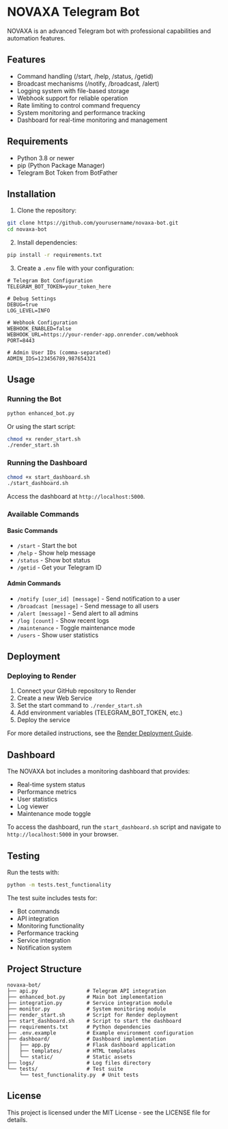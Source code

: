 # NOVAXA Telegram Bot

NOVAXA is an advanced Telegram bot with professional capabilities and automation features.

## Features

- Command handling (/start, /help, /status, /getid)
- Broadcast mechanisms (/notify, /broadcast, /alert)
- Logging system with file-based storage
- Webhook support for reliable operation
- Rate limiting to control command frequency
- System monitoring and performance tracking
- Dashboard for real-time monitoring and management

## Requirements

- Python 3.8 or newer
- pip (Python Package Manager)
- Telegram Bot Token from BotFather

## Installation

1. Clone the repository:

```bash
git clone https://github.com/yourusername/novaxa-bot.git
cd novaxa-bot
```

2. Install dependencies:

```bash
pip install -r requirements.txt
```

3. Create a `.env` file with your configuration:

```
# Telegram Bot Configuration
TELEGRAM_BOT_TOKEN=your_token_here

# Debug Settings
DEBUG=true
LOG_LEVEL=INFO

# Webhook Configuration
WEBHOOK_ENABLED=false
WEBHOOK_URL=https://your-render-app.onrender.com/webhook
PORT=8443

# Admin User IDs (comma-separated)
ADMIN_IDS=123456789,987654321
```

## Usage

### Running the Bot

```bash
python enhanced_bot.py
```

Or using the start script:

```bash
chmod +x render_start.sh
./render_start.sh
```

### Running the Dashboard

```bash
chmod +x start_dashboard.sh
./start_dashboard.sh
```

Access the dashboard at `http://localhost:5000`.

### Available Commands

#### Basic Commands
- `/start` - Start the bot
- `/help` - Show help message
- `/status` - Show bot status
- `/getid` - Get your Telegram ID

#### Admin Commands
- `/notify [user_id] [message]` - Send notification to a user
- `/broadcast [message]` - Send message to all users
- `/alert [message]` - Send alert to all admins
- `/log [count]` - Show recent logs
- `/maintenance` - Toggle maintenance mode
- `/users` - Show user statistics

## Deployment

### Deploying to Render

1. Connect your GitHub repository to Render
2. Create a new Web Service
3. Set the start command to `./render_start.sh`
4. Add environment variables (TELEGRAM_BOT_TOKEN, etc.)
5. Deploy the service

For more detailed instructions, see the [Render Deployment Guide](render_deployment_guide.md).

## Dashboard

The NOVAXA bot includes a monitoring dashboard that provides:

- Real-time system status
- Performance metrics
- User statistics
- Log viewer
- Maintenance mode toggle

To access the dashboard, run the `start_dashboard.sh` script and navigate to `http://localhost:5000` in your browser.

## Testing

Run the tests with:

```bash
python -m tests.test_functionality
```

The test suite includes tests for:
- Bot commands
- API integration
- Monitoring functionality
- Performance tracking
- Service integration
- Notification system

## Project Structure

```
novaxa-bot/
├── api.py                # Telegram API integration
├── enhanced_bot.py       # Main bot implementation
├── integration.py        # Service integration module
├── monitor.py            # System monitoring module
├── render_start.sh       # Script for Render deployment
├── start_dashboard.sh    # Script to start the dashboard
├── requirements.txt      # Python dependencies
├── .env.example          # Example environment configuration
├── dashboard/            # Dashboard implementation
│   ├── app.py            # Flask dashboard application
│   ├── templates/        # HTML templates
│   └── static/           # Static assets
├── logs/                 # Log files directory
└── tests/                # Test suite
    └── test_functionality.py  # Unit tests
```

## License

This project is licensed under the MIT License - see the LICENSE file for details.
